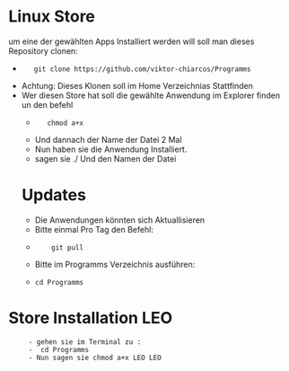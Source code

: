 # Linux Store 

um eine der gewählten Apps Installiert werden will soll man dieses Repository clonen:
   -        git clone https://github.com/viktor-chiarcos/Programms
   -    Achtung: Dieses Klonen soll im Home Verzeichnias Stattfinden
   - Wer diesen Store hat soll die gewählte Anwendung im Explorer finden un den befehl
     -        chmod a+x
     -   Und dannach der Name der Datei 2 Mal
     -   Nun haben sie die Anwendung Installiert.
     -   sagen sie ./ Und den Namen der Datei 
 &nbsp;
     # Updates
      - Die Anwendungen könnten sich Aktuallisieren
      - Bitte einmal Pro Tag den Befehl:
      -         git pull
      - Bitte im Programms Verzeichnis ausführen:
      -     cd Programms
# Store Installation LEO
         - gehen sie im Terminal zu :
         -  cd Programms
         - Nun sagen sie chmod a+x LEO LEO